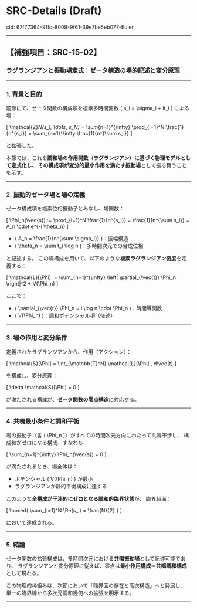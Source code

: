# SRC-Details (Draft)

cid: 67f77364-91fc-8009-9f61-39e7be5eb077-Euler

---

## 【補強項目：SRC-15-02】

### ラグランジアンと振動場定式：ゼータ構造の場的記述と変分原理

---

### 1. 背景と目的

前節にて、ゼータ関数の構成項を複素多時間変数 \( s_i = \sigma_i + it_i \) による場：

\[
\mathcal{Z}_N(s_1, \dots, s_N) = \sum_{n=1}^{\infty} \prod_{i=1}^N \frac{1}{n^{s_i}} = \sum_{n=1}^\infty \frac{1}{n^{\sum s_i}}
\]

と拡張した。

本節では、これを**調和場の作用関数（ラグランジアン）**に基づく物理モデルとして定式化し、
その構成項が**変分的最小作用を満たす振動場**として振る舞うことを示す。

---

### 2. 振動的ゼータ場と場の定義

ゼータ構成項を複素位相振動子とみなし、場関数：

\[
\Phi_n(\vec{s}) := \prod_{i=1}^N \frac{1}{n^{s_i}} = \frac{1}{n^{\sum s_i}} = A_n \cdot e^{-i \theta_n}
\]

- \( A_n = \frac{1}{n^{\sum \sigma_i}} \)：振幅構造
- \( \theta_n = \sum t_i \log n \)：多時間次元での合成位相

と記述する。
この場構成を用いて、以下のような**複素ラグランジアン密度**を定義する：

\[
\mathcal{L}[\Phi] := \sum_{n=1}^{\infty} \left| \partial_{\vec{t}} \Phi_n \right|^2 + V(\Phi_n)
\]

ここで：

- \( \partial_{\vec{t}} \Phi_n = i \log n \cdot \Phi_n \)：時間導関数
- \( V(\Phi_n) \)：調和ポテンシャル項（後述）

---

### 3. 場の作用と変分条件

定義されたラグランジアンから、作用（アクション）：

\[
\mathcal{S}[\Phi] = \int_{\mathbb{T}^N} \mathcal{L}[\Phi] \, d\vec{t}
\]

を構成し、変分原理：

\[
\delta \mathcal{S}[\Phi] = 0
\]

が満たされる構成が、**ゼータ関数の零点構造**に対応する。

---

### 4. 共鳴最小条件と調和平衡

場の振動子（各 \( \Phi_n \)）がすべての時間次元方向にわたって共鳴干渉し、
構成和がゼロになる構成、すなわち：

\[
\sum_{n=1}^{\infty} \Phi_n(\vec{s}) = 0
\]

が満たされるとき、場全体は：

- ポテンシャル \( V(\Phi_n) \) が最小
- ラグランジアンが静的平衡構成に達する

このような**全構成が干渉的にゼロとなる調和的臨界状態**が、
臨界超面：

\[
\boxed{
\sum_{i=1}^N \Re(s_i) = \frac{N}{2}
}
\]

において達成される。

---

### 5. 結論

ゼータ関数の拡張構成は、多時間次元における**共鳴振動場**として記述可能であり、
ラグランジアンと変分原理に従えば、零点は**最小作用構成＝共鳴調和構成**として現れる。

この物理的枠組みは、次節において「臨界面の存在と高次構造」へと発展し、
単一の臨界線から多次元調和幾何への拡張を明示する。

---
